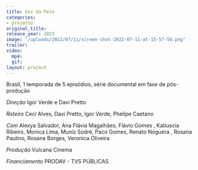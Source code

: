 ```yaml
---
title: Voz da Pele
categories:
- projetos
original_title: 
release_year: 2023
image: "/uploads/2022/07/11/screen-shot-2022-07-11-at-15-57-50.png"
trailer: 
video:
  mp4: 
  gif: 
layout: project
---
```


Brasil, 1 temporada de 5 episódios, série documental em fase de pós-produção

_Direção_
Igor Verde e Davi Pretto

_Roteiro_
Ceci Alves, Davi Pretto, Igor Verde, Phelipe Caetano

_Com_
Alexya Salvador, Ana Flávia Magalhães, Flávio Gomes , Katiuscia Ribeiro, Monica Lima, Muniz Sodré, Paco Gomes, Renato Noguera , Rosana Paulino, Rosane Borges, Veronica Oliveira

_Produção_
Vulcana Cinema

_Financiamento_
PRODAV - TVS PÚBLICAS